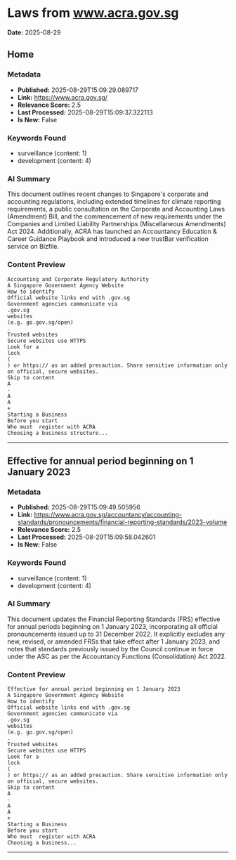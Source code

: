 # Laws from www.acra.gov.sg
**Date:** 2025-08-29

## Home

### Metadata
- **Published:** 2025-08-29T15:09:29.089717
- **Link:** https://www.acra.gov.sg/
- **Relevance Score:** 2.5
- **Last Processed:** 2025-08-29T15:09:37.322113
- **Is New:** False

### Keywords Found
- surveillance (content: 1)
- development (content: 4)

### AI Summary
This document outlines recent changes to Singapore's corporate and accounting regulations, including extended timelines for climate reporting requirements, a public consultation on the Corporate and Accounting Laws (Amendment) Bill, and the commencement of new requirements under the Companies and Limited Liability Partnerships (Miscellaneous Amendments) Act 2024. Additionally, ACRA has launched an Accountancy Education & Career Guidance Playbook and introduced a new trustBar verification service on Bizfile.

### Content Preview
```
Accounting and Corporate Regulatory Authority
A Singapore Government Agency Website
How to identify
Official website links end with .gov.sg
Government agencies communicate via
.gov.sg
websites
(e.g. go.gov.sg/open)
.
Trusted websites
Secure websites use HTTPS
Look for a
lock
(
) or https:// as an added precaution. Share sensitive information only on official, secure websites.
Skip to content
A
-
A
A
+
Starting a Business
Before you start
Who must  register with ACRA
Choosing a business structure...
```

---

## Effective for annual period beginning on 1 January 2023

### Metadata
- **Published:** 2025-08-29T15:09:49.505956
- **Link:** https://www.acra.gov.sg/accountancy/accounting-standards/pronouncements/financial-reporting-standards/2023-volume
- **Relevance Score:** 2.5
- **Last Processed:** 2025-08-29T15:09:58.042601
- **Is New:** False

### Keywords Found
- surveillance (content: 1)
- development (content: 4)

### AI Summary
This document updates the Financial Reporting Standards (FRS) effective for annual periods beginning on 1 January 2023, incorporating all official pronouncements issued up to 31 December 2022. It explicitly excludes any new, revised, or amended FRSs that take effect after 1 January 2023, and notes that standards previously issued by the Council continue in force under the ASC as per the Accountancy Functions (Consolidation) Act 2022.

### Content Preview
```
Effective for annual period beginning on 1 January 2023
A Singapore Government Agency Website
How to identify
Official website links end with .gov.sg
Government agencies communicate via
.gov.sg
websites
(e.g. go.gov.sg/open)
.
Trusted websites
Secure websites use HTTPS
Look for a
lock
(
) or https:// as an added precaution. Share sensitive information only on official, secure websites.
Skip to content
A
-
A
A
+
Starting a Business
Before you start
Who must  register with ACRA
Choosing a business...
```

---

